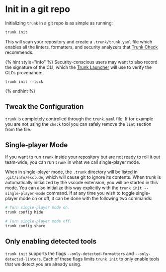 # Init in a git repo

Initializing `trunk` in a git repo is as simple as running:

```bash
trunk init
```

This will scan your repository and create a `.trunk/trunk.yaml` file which enables all the linters, formatters, and security analyzers that [Trunk Check](../) recommends.

{% hint style="info" %}
Security-conscious users may want to also record the signature of the CLI, which the  [Trunk Launcher](../reference/components.md#trunk-launcher) will use to verify the CLI's provenance:

```
trunk init --lock
```
{% endhint %}

## Tweak the Configuration

`trunk` is completely controlled through the `trunk.yaml` file. If for example you are not using the `check` tool you can safely remove the `lint` section from the file.

## Single-player Mode

If you want to run `trunk` inside your repository but are not ready to roll it out team-wide, you can run `trunk` in what we call single-player mode.

When in single-player mode, the `.trunk` directory will be listed in `.git/info/exclude`, which will cause git to ignore its contents. When trunk is automatically initialized by the vscode extension, you will be started in this mode. You can also initialize this way explicitly with the `trunk init --single-player-mode` command. If at any time you wish to toggle single-player mode on or off, it can be done with the following two commands:

```bash
# Turn single-player mode on.
trunk config hide
```

```bash
# Turn single-player mode off.
trunk config share
```

## Only enabling detected tools

`trunk init` supports the flags `--only-detected-formatters` and `--only-detected-linters`. Each of these flags limits `trunk init` to only enable tools that we detect you are already using.
